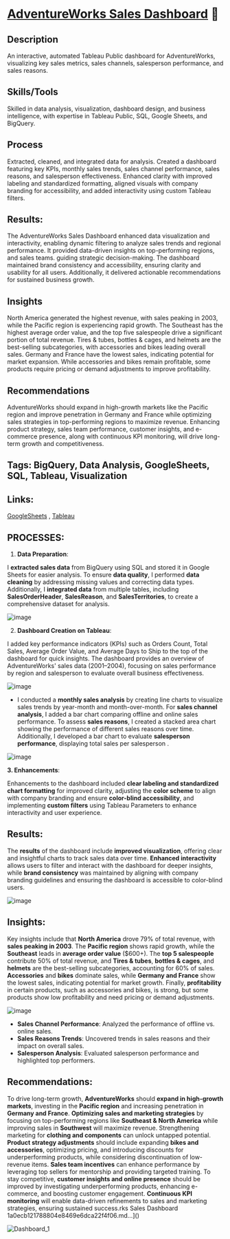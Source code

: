# [AdventureWorks Sales Dashboard](https://victorious-tangerine-c8c.notion.site/1a0ecb12178880f4a7ffc25589177e58?v=1a0ecb121788803393c4000cd7975158&p=1a0ecb121788804e8469e6dca22f4f06&pm=c) 🚴

## Description
An interactive, automated Tableau Public dashboard for AdventureWorks, visualizing key sales metrics, sales channels, salesperson performance, and sales reasons.

## Skills/Tools
Skilled in data analysis, visualization, dashboard design, and business intelligence, with expertise in Tableau Public, SQL, Google Sheets, and BigQuery.

## Process 
Extracted, cleaned, and integrated data for analysis. Created a dashboard featuring key KPIs, monthly sales trends, sales channel performance, sales reasons, and salesperson effectiveness. Enhanced clarity with improved labeling and standardized formatting, aligned visuals with company branding for accessibility, and added interactivity using custom Tableau filters.

## Results: 
The AdventureWorks Sales Dashboard enhanced data visualization and interactivity, enabling dynamic filtering to analyze sales trends and regional performance. It provided data-driven insights on top-performing regions, and sales teams. guiding strategic decision-making. The dashboard maintained brand consistency and accessibility, ensuring clarity and usability for all users. Additionally, it delivered actionable recommendations for sustained business growth.

## Insights  
North America generated the highest revenue, with sales peaking in 2003, while the Pacific region is experiencing rapid growth. The Southeast has the highest average order value, and the top five salespeople drive a significant portion of total revenue. Tires & tubes, bottles & cages, and helmets are the best-selling subcategories, with accessories and bikes leading overall sales. Germany and France have the lowest sales, indicating potential for market expansion. While accessories and bikes remain profitable, some products require pricing or demand adjustments to improve profitability.

## Recommendations 
AdventureWorks should expand in high-growth markets like the Pacific region and improve penetration in Germany and France while optimizing sales strategies in top-performing regions to maximize revenue. Enhancing product strategy, sales team performance, customer insights, and e-commerce presence, along with continuous KPI monitoring, will drive long-term growth and competitiveness.

## Tags: BigQuery, Data Analysis, GoogleSheets, SQL, Tableau, Visualization

## Links: 
[GoogleSheets](https://docs.google.com/spreadsheets/d/1aXOVFsOEsqmVp-5GGSbctGK8ocCcsX2C/edit?usp=sharing&ouid=112581511110867137896&rtpof=true&sd=true) , [Tableau](https://public.tableau.com/app/profile/kay.afu/viz/AdventureWorksSalesPerformance_17027335051290/Dashboard1?publish=yes)

## PROCESSES:

1. **Data Preparation**:

I **extracted sales data** from BigQuery using SQL and stored it in Google Sheets for easier analysis. To ensure **data quality**, I performed **data cleaning** by addressing missing values and correcting data types. Additionally, I **integrated data** from multiple tables, including **SalesOrderHeader**, **SalesReason**, and **SalesTerritories**, to create a comprehensive dataset for analysis.

![image](https://github.com/user-attachments/assets/24255d8e-6df1-4e97-bb46-27fd17b92f2d)


2. **Dashboard Creation on Tableau**:
   
I added key performance indicators (KPIs) such as Orders Count, Total Sales, Average Order Value, and Average Days to Ship to the top of the dashboard for quick insights. The dashboard provides an overview of AdventureWorks' sales data (2001–2004), focusing on sales performance by region and salesperson to evaluate overall business effectiveness.



![image](https://github.com/user-attachments/assets/4e1948a3-6325-4a8b-8bf4-f38240d66594)


- I conducted a **monthly sales analysis** by creating line charts to visualize sales trends by year-month and month-over-month. For **sales channel analysis**, I added a bar chart comparing offline and online sales performance. To assess **sales reasons**, I created a stacked area chart showing the performance of different sales reasons over time. Additionally, I developed a bar chart to evaluate **salesperson performance**, displaying total sales per salesperson .

![image](https://github.com/user-attachments/assets/733b7354-c59a-4bd3-9bb6-363d80e50a15)


**3. Enhancements**:

Enhancements to the dashboard included **clear labeling and standardized chart formatting** for improved clarity, adjusting the **color scheme** to align with company branding and ensure **color-blind accessibility**, and implementing **custom filters** using Tableau Parameters to enhance interactivity and user experience.

## **Results:**

The **results** of the dashboard include **improved visualization**, offering clear and insightful charts to track sales data over time. **Enhanced interactivity** allows users to filter and interact with the dashboard for deeper insights, while **brand consistency** was maintained by aligning with company branding guidelines and ensuring the dashboard is accessible to color-blind users.

![image](https://github.com/user-attachments/assets/59e00762-96ec-42c0-8f52-72a013af967d)


## **Insights:**

Key insights include that **North America** drove 79% of total revenue, with **sales peaking in 2003**. The **Pacific region** shows rapid growth, while the **Southeast** leads in **average order value** ($600+). The **top 5 salespeople** contribute 50% of total revenue, and **Tires & tubes**, **bottles & cages**, and **helmets** are the best-selling subcategories, accounting for 60% of sales. **Accessories** and **bikes** dominate sales, while **Germany and France** show the lowest sales, indicating potential for market growth. Finally, **profitability** in certain products, such as accessories and bikes, is strong, but some products show low profitability and need pricing or demand adjustments.

![image](https://github.com/user-attachments/assets/1540eb99-7dc0-487c-8814-e4a4e6c6b7ee)



- **Sales Channel Performance**: Analyzed the performance of offline vs. online sales.
- **Sales Reasons Trends**: Uncovered trends in sales reasons and their impact on overall sales.
- **Salesperson Analysis**: Evaluated salesperson performance and highlighted top performers.

## Recommendations:

To drive long-term growth, **AdventureWorks** should **expand in high-growth markets**, investing in the **Pacific region** and increasing penetration in **Germany and France**. **Optimizing sales and marketing strategies** by focusing on top-performing regions like **Southeast & North America** while improving sales in **Southwest** will maximize revenue. Strengthening marketing for **clothing and components** can unlock untapped potential. **Product strategy adjustments** should include expanding **bikes and accessories**, optimizing pricing, and introducing discounts for underperforming products, while considering discontinuation of low-revenue items. **Sales team incentives** can enhance performance by leveraging top sellers for mentorship and providing targeted training. To stay competitive, **customer insights and online presence** should be improved by investigating underperforming products, enhancing e-commerce, and boosting customer engagement. **Continuous KPI monitoring** will enable data-driven refinements to sales and marketing strategies, ensuring sustained success.rks Sales Dashboard 1a0ecb121788804e8469e6dca22f4f06.md…]()


![Dashboard_1](https://github.com/user-attachments/assets/7cfdc056-add0-4d20-803d-ca087f1cf735)

